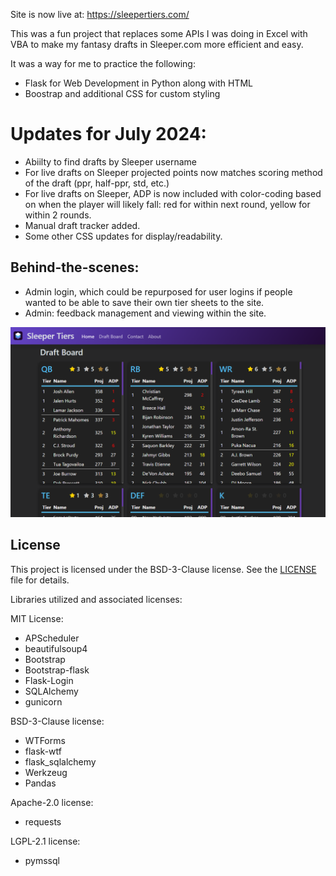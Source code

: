 Site is now live at: https://sleepertiers.com/

This was a fun project that replaces some APIs I was doing in Excel with VBA to make my fantasy drafts in Sleeper.com more efficient and easy. 

It was a way for me to practice the following:
- Flask for Web Development in Python along with HTML
- Boostrap and additional CSS for custom styling

# Updates for July 2024:
- Abiilty to find drafts by Sleeper username
- For live drafts on Sleeper projected points now matches scoring method of the draft (ppr, half-ppr, std, etc.)
- For live drafts on Sleeper, ADP is now included with color-coding based on when the player will likely fall: red for within next round, yellow for within 2 rounds.
- Manual draft tracker added.
- Some other CSS updates for display/readability.

## Behind-the-scenes:
- Admin login, which could be repurposed for user logins if people wanted to be able to save their own tier sheets to the site.
- Admin: feedback management and viewing within the site.

![example](https://github.com/brownjf2027/SleeperTierSite/blob/master/static/images/example.png)

## License
This project is licensed under the BSD-3-Clause license. See the [LICENSE](LICENSE) file for details.

Libraries utilized and associated licenses:

MIT License:
- APScheduler
- beautifulsoup4
- Bootstrap
- Bootstrap-flask
- Flask-Login
- SQLAlchemy
- gunicorn

BSD-3-Clause license:
- WTForms
- flask-wtf
- flask_sqlalchemy
- Werkzeug
- Pandas

Apache-2.0 license:
- requests

LGPL-2.1 license:
- pymssql
